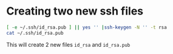 # Creating two new ssh files

```zsh
[ -e ~/.ssh/id_rsa.pub ] || yes '' |ssh-keygen -N '' -t rsa
cat ~/.ssh/id_rsa.pub
```

This will create 2 new files `id_rsa` and `id_rsa.pub`
